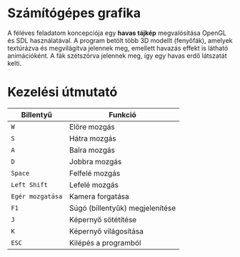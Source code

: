 
# Számítógépes grafika
A féléves feladatom koncepciója egy **havas tájkép** megvalósítása OpenGL és SDL használatával. A program betölt több 3D modellt (fenyőfák), amelyek textúrázva és megvilágítva jelennek meg, emellett havazás effekt is látható animációként. A fák szétszórva jelennek meg, így egy havas erdő látszatát kelti.

# Kezelési útmutató

| Billentyű                      | Funkció                         |
| ------------------------------ | ------------------------------- |
| `W`                            | Előre mozgás                    |
| `S`                            | Hátra mozgás                    |
| `A`                            | Balra mozgás                    |
| `D`                            | Jobbra mozgás                   |
| `Space`                        | Felfelé mozgás                  |
| `Left Shift`                   | Lefelé mozgás                   |
| `Egér mozgatása`               | Kamera forgatása                |
| `F1`                           | Súgó (billentyűk) megjelenítése |
| `J`                            | Képernyő sötétítése             |
| `K`                            | Képernyő világosítása           |
| `ESC`                          | Kilépés a programból            |


